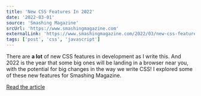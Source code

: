 ```yaml
---
title: 'New CSS Features In 2022'
date: '2022-03-01'
source: 'Smashing Magazine'
srcUrl: 'https://www.smashingmagazine.com'
externalLink: 'https://www.smashingmagazine.com/2022/03/new-css-features-2022/'
tags: ['post', 'css', 'javascript']
---
```


There are **a lot** of new CSS features in development as I write this. And 2022 is the year that some big ones will be landing in a browser near you, with the potential for big changes in the way we write CSS! I explored some of these new features for Smashing Magazine.

[Read the article](https://www.smashingmagazine.com/2022/03/new-css-features-2022/)
